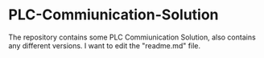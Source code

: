 # PLC-Commiunication-Solution
The repository contains some PLC Commiunication Solution, also contains any different versions.
I want to edit the "readme.md" file.
